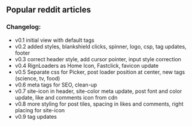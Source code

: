 ## Popular reddit articles <br/>

### Changelog: <br/>
- v0.1 initial view with default tags <br/>
- v0.2 added styles, blankshield clicks, spinner, logo, csp, tag updates, footer <br/>
- v0.3 correct header style, add cursor pointer, input style correction
- v0.4 RignLoaders as Home Icon, Fastclick, favicon update
- v0.5 Separate css for Picker, post loader position at center, new tags (science, tv, food)
- v0.6 meta tags for SEO, clean-up
- v0.7 site-icon in header, site-color meta update, post font and color update, like and comments icon from cdn
- v0.8 more styling for post tiles, spacing in likes and comments, right placing for site-icon
- v0.9 tag updates